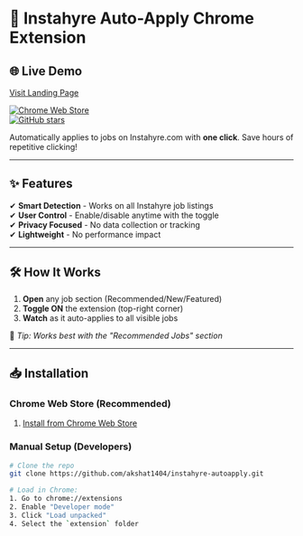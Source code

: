 # 🚀 Instahyre Auto-Apply Chrome Extension  

## 🌐 Live Demo
[Visit Landing Page](https://yourusername.github.io/instahyre-autoapply/)

[![Chrome Web Store](https://img.shields.io/chrome-web-store/v/oheeblfkddiafhcpkegnidgaanfpjjod?label=Install&logo=google-chrome&style=for-the-badge)](https://chrome.google.com/webstore/detail/oheeblfkddiafhcpkegnidgaanfpjjod)  
[![GitHub stars](https://img.shields.io/github/stars/akshat1404/instahyre-autoapply?style=social)](https://github.com/akshat1404/instahyre-autoapply)  

Automatically applies to jobs on Instahyre.com with **one click**. Save hours of repetitive clicking!  

---

## ✨ Features  
✔ **Smart Detection** - Works on all Instahyre job listings  
✔ **User Control** - Enable/disable anytime with the toggle  
✔ **Privacy Focused** - No data collection or tracking  
✔ **Lightweight** - No performance impact  

---

## 🛠️ How It Works  
1. **Open** any job section (Recommended/New/Featured)  
2. **Toggle ON** the extension (top-right corner)  
3. **Watch** as it auto-applies to all visible jobs  

📌 *Tip: Works best with the "Recommended Jobs" section*

---

## 📥 Installation  
### Chrome Web Store (Recommended)  
1. [Install from Chrome Web Store](https://chrome.google.com/webstore/detail/YOUR_EXTENSION_ID)  

### Manual Setup (Developers)  
```bash
# Clone the repo
git clone https://github.com/akshat1404/instahyre-autoapply.git

# Load in Chrome:
1. Go to chrome://extensions  
2. Enable "Developer mode"  
3. Click "Load unpacked"  
4. Select the `extension` folder
